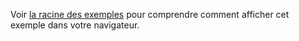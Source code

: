 Voir [la racine des exemples](https://github.com/JulienPradet/blog-posts/tree/master/src/content/fiches-techniques/pwa-declarer-un-service-worker-et-gerer-son-cycle-de-vie/examples) pour comprendre comment afficher cet exemple dans votre navigateur.

